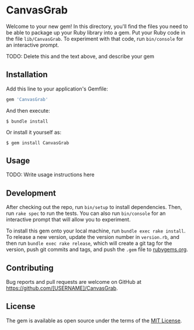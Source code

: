 # CanvasGrab

Welcome to your new gem! In this directory, you'll find the files you need to be able to package up your Ruby library into a gem. Put your Ruby code in the file `lib/CanvasGrab`. To experiment with that code, run `bin/console` for an interactive prompt.

TODO: Delete this and the text above, and describe your gem

## Installation

Add this line to your application's Gemfile:

```ruby
gem 'CanvasGrab'
```

And then execute:

    $ bundle install

Or install it yourself as:

    $ gem install CanvasGrab

## Usage

TODO: Write usage instructions here

## Development

After checking out the repo, run `bin/setup` to install dependencies. Then, run `rake spec` to run the tests. You can also run `bin/console` for an interactive prompt that will allow you to experiment.

To install this gem onto your local machine, run `bundle exec rake install`. To release a new version, update the version number in `version.rb`, and then run `bundle exec rake release`, which will create a git tag for the version, push git commits and tags, and push the `.gem` file to [rubygems.org](https://rubygems.org).

## Contributing

Bug reports and pull requests are welcome on GitHub at https://github.com/[USERNAME]/CanvasGrab.


## License

The gem is available as open source under the terms of the [MIT License](https://opensource.org/licenses/MIT).
